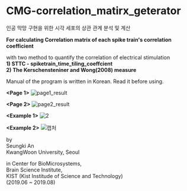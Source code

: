 # CMG-correlation_matirx_geterator

인공 막망 구현을 위한 시각 세포의 상관 관계 분석 및 계산 

<b>For calculating Correlation matrix of each spike train's correlation coefficient</b>

with two method to quantify the correlation of electrical stimulation<br>
  <b>1) STTC - spiketrain_time_tiling_coeffcient<br>
  2) The Kerschensteniner and Wong(2008) measure</b>
 
Manual of the program is written in Korean. Read it before using.

<b><Page 1></b>
![page1_result](https://user-images.githubusercontent.com/55059074/64491775-242fe200-d2a7-11e9-8f0f-d089ce7e4fc6.JPG)

<b><Page 2></b>
![page2_result](https://user-images.githubusercontent.com/55059074/64491793-54778080-d2a7-11e9-8814-0ad78b3e7007.JPG)


<b><Example 1></b>
![2](https://user-images.githubusercontent.com/55059074/64491821-94d6fe80-d2a7-11e9-9590-9cf8a81612ec.PNG)

<b><Example 2></b>
![캡처](https://user-images.githubusercontent.com/55059074/64491823-96a0c200-d2a7-11e9-87d8-540b61902285.PNG)


by<br>
Seungki An<br>
KwangWoon University, Seoul


in Center for BioMicrosystems,<br>
Brain Science Institute,<br>
KIST (Kist Institude of Science and Technology)<br>
(2019.06 ~ 2019.08)

